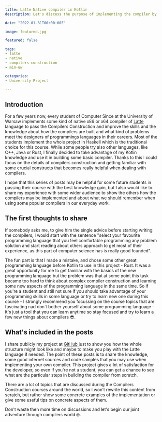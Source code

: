 ```yaml
---
title: Latte Native compiler in Kotlin
description: Let's discuss the purpose of implementing the compiler by ourselves and trying to understand the insights from Compilers Construction.

date: "2022-01-31T00:00:00Z"

image: featured.jpg

featured: false

tags:
- latte
- native
- compilers-construction
- mim-uw

categories:
- University Project

---
```


## Introduction

For a few years now, every student of Computer Since at the University of Warsaw implements some kind of native x86 or
x64 compiler of [Latte](https://latte-lang.org/) language to pass the Compilers Construction and improve the skills and
the knowledge about how the compilers are built and what kind of problems meet the designers of programmings languages
in their careers. Most of the students implement the whole project in Haskell which is the traditional choice for this
course. While some people try also other languages, like C++, Java or Rust, I finally decided to take advantage of
my Kotlin knowledge and use it in building some basic compiler. Thanks to this I could focus on the details of compilers
construction and getting familiar with some crucial constructs that becomes really helpful when dealing with compilers.

I hope that this series of posts may be helpful for some future students in passing their course with the best knowledge
gain, but I also would like to share my experience with some wider audience to show the others how the compilers may
be implemented and about what we should remember when using some popular compilers in our everyday work.

## The first thoughts to share

If somebody asks me, to give him the single advice before starting writing the compilers, I would start with the
sentence "select your favourite programming language that you feel comfortable programming any problem solution and
start reading about others approach to get most of their experience, as this part of computer science has is really
good founded".

The fun part is that I made a mistake, and chose some other great programming language before Kotlin to use in this
project - Rust. It was a great opportunity for me to get familiar with the basics of the new programming language but
the problem was that at some point this task became too hard to think about complex compiler construction and learning
some new aspects of the programming language in the same time. So if you're a student and still not sure if you
should take advantage of your programming skills in some language or try to learn new one during this course - I
strongly recommend you focussing on the course topics that are fascinating nad don't bother yourself about some
programming language - it's just a tool that you can learn anytime so stay focused and try to learn a few new
things about compilers 😎.

## What's included in the posts

I share publicly my project at [GitHub](https://github.com/avan1235/latte-compiler) just to show you how the whole
structure might look like and maybe to make you play with the Latte language if needed. The point of these posts
is to share the knowledge, some good internet sources and code samples that you may use when implementing your own
compiler. This project gives a lot of satisfaction for the developer, so even if you're not a student, you can get a
chance to see what are the particular steps in building the compiler from scratch.

There are a lot of topics that are discussed during the Compilers Construction courses around the world, so
I won't rewrite this content from scratch, but rather show some concrete examples of the implementation or give some
useful tips on concrete aspects of them.

Don't waste then more time on discussions and let's begin our joint adventure through compilers world 🤓.
